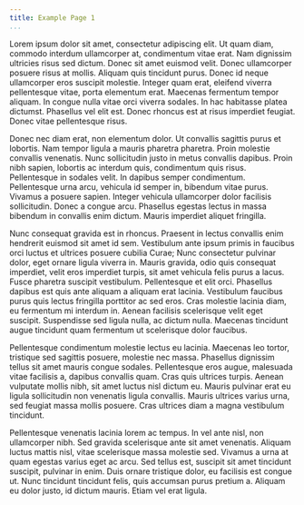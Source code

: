 ```yaml
---
title: Example Page 1
...
```


Lorem ipsum dolor sit amet, consectetur adipiscing elit. Ut quam diam,
commodo interdum ullamcorper at, condimentum vitae erat. Nam dignissim
ultricies risus sed dictum. Donec sit amet euismod velit. Donec
ullamcorper posuere risus at mollis. Aliquam quis tincidunt purus.
Donec id neque ullamcorper eros suscipit molestie. Integer quam erat,
eleifend viverra pellentesque vitae, porta elementum erat. Maecenas
fermentum tempor aliquam. In congue nulla vitae orci viverra sodales.
In hac habitasse platea dictumst. Phasellus vel elit est. Donec
rhoncus est at risus imperdiet feugiat. Donec vitae pellentesque
risus.

Donec nec diam erat, non elementum dolor. Ut convallis sagittis purus
et lobortis. Nam tempor ligula a mauris pharetra pharetra. Proin
molestie convallis venenatis. Nunc sollicitudin justo in metus
convallis dapibus. Proin nibh sapien, lobortis ac interdum quis,
condimentum quis risus. Pellentesque in sodales velit. In dapibus
semper condimentum. Pellentesque urna arcu, vehicula id semper in,
bibendum vitae purus. Vivamus a posuere sapien. Integer vehicula
ullamcorper dolor facilisis sollicitudin. Donec a congue arcu.
Phasellus egestas lectus in massa bibendum in convallis enim dictum.
Mauris imperdiet aliquet fringilla.

Nunc consequat gravida est in rhoncus. Praesent in lectus convallis
enim hendrerit euismod sit amet id sem. Vestibulum ante ipsum primis
in faucibus orci luctus et ultrices posuere cubilia Curae; Nunc
consectetur pulvinar dolor, eget ornare ligula viverra in. Mauris
gravida, odio quis consequat imperdiet, velit eros imperdiet turpis,
sit amet vehicula felis purus a lacus. Fusce pharetra suscipit
vestibulum. Pellentesque et elit orci. Phasellus dapibus est quis ante
aliquam a aliquam erat lacinia. Vestibulum faucibus purus quis lectus
fringilla porttitor ac sed eros. Cras molestie lacinia diam, eu
fermentum mi interdum in. Aenean facilisis scelerisque velit eget
suscipit. Suspendisse sed ligula nulla, ac dictum nulla. Maecenas
tincidunt augue tincidunt quam fermentum ut scelerisque dolor
faucibus.

Pellentesque condimentum molestie lectus eu lacinia. Maecenas leo
tortor, tristique sed sagittis posuere, molestie nec massa. Phasellus
dignissim tellus sit amet mauris congue sodales. Pellentesque eros
augue, malesuada vitae facilisis a, dapibus convallis quam. Cras quis
ultrices turpis. Aenean vulputate mollis nibh, sit amet luctus nisl
dictum eu. Mauris pulvinar erat eu ligula sollicitudin non venenatis
ligula convallis. Mauris ultrices varius urna, sed feugiat massa
mollis posuere. Cras ultrices diam a magna vestibulum tincidunt.

Pellentesque venenatis lacinia lorem ac tempus. In vel ante nisl, non
ullamcorper nibh. Sed gravida scelerisque ante sit amet venenatis.
Aliquam luctus mattis nisl, vitae scelerisque massa molestie sed.
Vivamus a urna at quam egestas varius eget ac arcu. Sed tellus est,
suscipit sit amet tincidunt suscipit, pulvinar in enim. Duis ornare
tristique dolor, eu facilisis est congue ut. Nunc tincidunt tincidunt
felis, quis accumsan purus pretium a. Aliquam eu dolor justo, id
dictum mauris. Etiam vel erat ligula.
